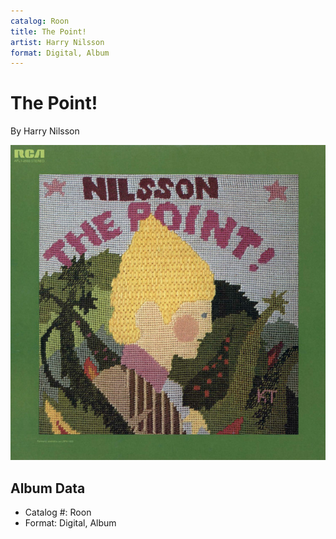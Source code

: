 ```yaml
---
catalog: Roon
title: The Point!
artist: Harry Nilsson
format: Digital, Album
---
```


# The Point!

By Harry Nilsson

![](../../assets/albumcovers/Harry_Nilsson-The_Point!.png)

## Album Data

- Catalog #: Roon
- Format: Digital, Album

